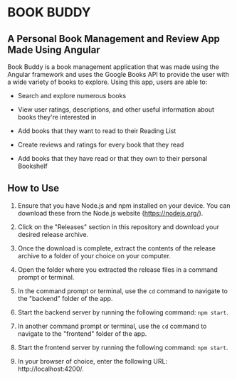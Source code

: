 # BOOK BUDDY 

## A Personal Book Management and Review App Made Using Angular

Book Buddy is a book management application that was made using the Angular framework and uses the Google Books API to provide the user with a wide variety of books to explore. Using this app, users are able to:

* Search and explore numerous books

* View user ratings, descriptions, and other useful information about books they're interested in

* Add books that they want to read to their Reading List

* Create reviews and ratings for every book that they read

* Add books that they have read or that they own to their personal Bookshelf


## How to Use

1. Ensure that you have Node.js and npm installed on your device. You can download these from the Node.js website (https://nodejs.org/).

2. Click on the "Releases" section in this repository and download your desired release archive.

3. Once the download is complete, extract the contents of the release archive to a folder of your choice on your computer.

4. Open the folder where you extracted the release files in a command prompt or terminal.

5. In the command prompt or terminal, use the `cd` command to navigate to the "backend" folder of the app.

6. Start the backend server by running the following command: `npm start`.

7. In another command prompt or terminal, use the `cd` command to navigate to the "frontend" folder of the app.

8. Start the frontend server by running the following command: `npm start`.

9. In your browser of choice, enter the following URL: http://localhost:4200/.
